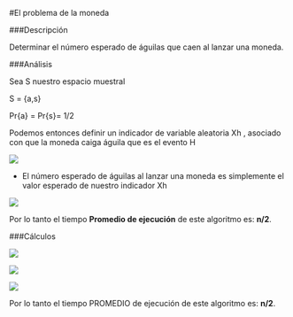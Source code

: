 #El problema de la moneda

###Descripción

Determinar el número esperado de águilas que caen al lanzar una moneda.

###Análisis

Sea S nuestro espacio muestral

S = {a,s}

Pr{a} = Pr{s}= 1/2

Podemos entonces definir un indicador de variable aleatoria Xh , asociado con que la moneda caiga águila que es el evento H


![](https://raw.githubusercontent.com/naycont/Stuff/master/moneda_analisis.gif) 


- El número esperado de águilas al lanzar una
moneda es simplemente el valor esperado de
nuestro indicador Xh

![](https://raw.githubusercontent.com/naycont/Stuff/master/moneda_analisis2.png) 

Por lo tanto el tiempo **Promedio de ejecución** de este algoritmo es: **n/2**.


###Cálculos

![](https://raw.githubusercontent.com/naycont/Stuff/master/formula3.png) 

![](https://raw.githubusercontent.com/naycont/Stuff/master/formula.png) 

![](https://raw.githubusercontent.com/naycont/Stuff/master/formula4.png) 

Por lo tanto el tiempo PROMEDIO de ejecución de este algoritmo es: **n/2**.

